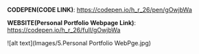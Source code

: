 **CODEPEN(CODE LINK)**: https://codepen.io/h_r_26/pen/gOwjbWa

**WEBSITE(Personal Portfolio Webpage Link)**: https://codepen.io/h_r_26/full/gOwjbWa

![alt text](Images/5.Personal Portfolio WebPge.jpg)
